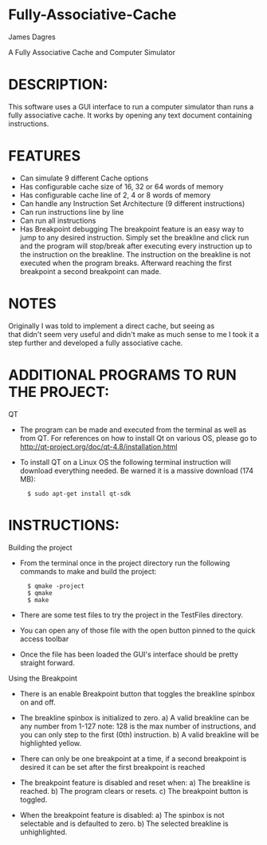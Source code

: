 Fully-Associative-Cache
=======================

James Dagres

A Fully Associative Cache and Computer Simulator

DESCRIPTION:
=============

This software uses a GUI interface to run a computer simulator than runs a fully associative cache. It works by opening any text document containing instructions.

FEATURES
=======================================
* Can simulate 9 different Cache options
* Has configurable cache size of 16, 32 or 64 words of memory
* Has configurable cache line of 2, 4 or 8 words of memory
* Can handle any Instruction Set Architecture (9 different instructions)
* Can run instructions line by line
* Can run all instructions
* Has Breakpoint debugging
The breakpoint feature is an easy way to jump to any desired instruction. Simply set the breakline
and click run and the program will stop/break after executing every instruction up to the instruction
on the breakline. The instruction on the breakline is not executed when the program breaks.
Afterward reaching the first breakpoint a second breakpoint can made.

NOTES
=======================================
Originally I was told to implement a direct cache, but seeing as  
that didn't seem very useful and didn't make as much sense to me
I took it a step further and developed a fully associative cache. 

ADDITIONAL PROGRAMS TO RUN THE PROJECT:
=======================================
QT
* The program can be made and executed from the terminal as well 
as from QT.
For references on how to install Qt on various OS, please go to
http://qt-project.org/doc/qt-4.8/installation.html
* To install QT on a Linux OS the following terminal instruction 
will download everything needed.
Be warned it is a massive download (174 MB):

        $ sudo apt-get install qt-sdk

INSTRUCTIONS:
=======================================
Building the project
* From the terminal once in the project directory run the 
following commands to make and build the project:

        $ qmake -project
        $ qmake
        $ make
        
* There are some test files to try the project in the TestFiles 
directory.
* You can open any of those file with the open button pinned to 
the quick access toolbar 
* Once the file has been loaded the GUI's interface should be 
pretty straight forward.

Using the Breakpoint
* There is an enable Breakpoint button that toggles the breakline spinbox on and off.
* The breakline spinbox is initialized to zero. 
     a) A valid breakline can be any number from 1-127
  	    note: 128 is the max number of instructions, and you can only step to the first (0th) instruction.
   b) A valid breakline will be highlighted yellow.

* There can only be one breakpoint at a time, if a second breakpoint is desired it can be set after
   the first breakpoint is reached

* The breakpoint feature is disabled and reset when:
   a) The breakline is reached.
   b) The program clears or resets.
   c) The breakpoint button is toggled.

* When the breakpoint feature is disabled: 
   a) The spinbox is not selectable and is defaulted to zero.
   b) The selected breakline is unhighlighted.

